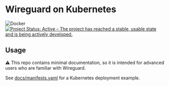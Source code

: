 # Wireguard on Kubernetes

![Docker](https://github.com/the-kube-way/wireguard/workflows/Docker/badge.svg?branch=master)
[![Project Status: Active – The project has reached a stable, usable state and is being actively developed.](https://www.repostatus.org/badges/latest/active.svg)](https://www.repostatus.org/#active)

## Usage

:warning: This repo contains minimal documentation, so it is intended for advanced users who are familiar with Wireguard.

See [docs/manifests.yaml](docs/manifests.yaml) for a Kubernetes deployment example.
